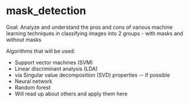 # mask_detection

Goal: Analyze and understand the pros and cons of various machine learning techniques in classifying images into 2 groups - with masks and without masks

Algorithms that will be used:
* Support vector machines (SVM)
* Linear discriminant analysis (LDA)
* via Singular value decomposition (SVD) properties -- if possible
* Neural network
* Random forest 
* Will read up about others and apply them here